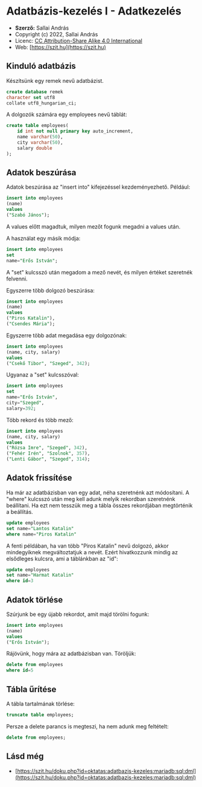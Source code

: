# Adatbázis-kezelés I - Adatkezelés

* **Szerző:** Sallai András
* Copyright (c) 2022, Sallai András
* Licenc: [CC Attribution-Share Alike 4.0 International](https://creativecommons.org/licenses/by-sa/4.0/)
* Web: [https://szit.hu](https://szit.hu)

## Kinduló adatbázis

Készítsünk egy remek nevű adatbázist.

```sql
create database remek
character set utf8
collate utf8_hungarian_ci;
```

A dolgozók számára egy employees nevű táblát:

```sql
create table employees(
    id int not null primary key auto_increment,
    name varchar(50),
    city varchar(50),
    salary double
);
```

## Adatok beszúrása

Adatok beszúrása az "insert into" kifejezéssel kezdeményezhető. Például:

```sql
insert into employees
(name)
values
("Szabó János");
```

A values előtt magadtuk, milyen mezőt fogunk megadni a values után.

A használat egy másik módja:

```sql
insert into employees
set
name="Erős István";
```

A "set" kulcsszó után megadom a mező nevét, és milyen értéket szeretnék felvenni.

Egyszerre több dolgozó beszúrása:

```sql
insert into employees
(name)
values
("Piros Katalin"),
("Csendes Mária");
```

Egyszerre több adat megadása egy dolgozónak:

```sql
insert into employees
(name, city, salary)
values
("Csekő Tibor", "Szeged", 342);
```

Ugyanaz a "set" kulcsszóval:

```sql
insert into employees
set
name="Erős István",
city="Szeged",
salary=392;
```

Több rekord és több mező:

```sql
insert into employees
(name, city, salary)
values
("Rózsa Imre", "Szeged", 342),
("Fehér Irén", "Szolnok", 357),
("Lenti Gábor", "Szeged", 314);
```

## Adatok frissítése

Ha már az adatbázisban van egy adat, néha szeretnénk azt módosítani. A "where" kulcsszó után meg kell adunk melyik rekordban szeretnénk beállítani. Ha ezt nem tesszük meg a tábla összes rekordjában megtörténik a beállítás.

```sql
update employees
set name="Lantos Katalin"
where name="Piros Katalin"
```

A fenti példában, ha van több "Piros Katalin" nevű dolgozó, akkor mindegyiknek megváltoztatjuk a nevét. Ezért hivatkozzunk mindig az elsődleges kulcsra, ami a táblánkban az "id":

```sql
update employees
set name="Harmat Katalin"
where id=3
```

## Adatok törlése

Szúrjunk be egy újabb rekordot, amit majd törölni fogunk:

```sql
insert into employees
(name)
values
("Erős István");
```

Rájövünk, hogy mára az adatbázisban van. Töröljük:

```sql
delete from employees
where id=5
```

## Tábla űrítése

A tábla tartalmának törlése:

```sql
truncate table employees;
```

Persze a delete parancs is megteszi, ha nem adunk meg feltételt:

```sql
delete from employees;
```

## Lásd még

* [https://szit.hu/doku.php?id=oktatas:adatbazis-kezeles:mariadb:sql:dml](https://szit.hu/doku.php?id=oktatas:adatbazis-kezeles:mariadb:sql:dml)
